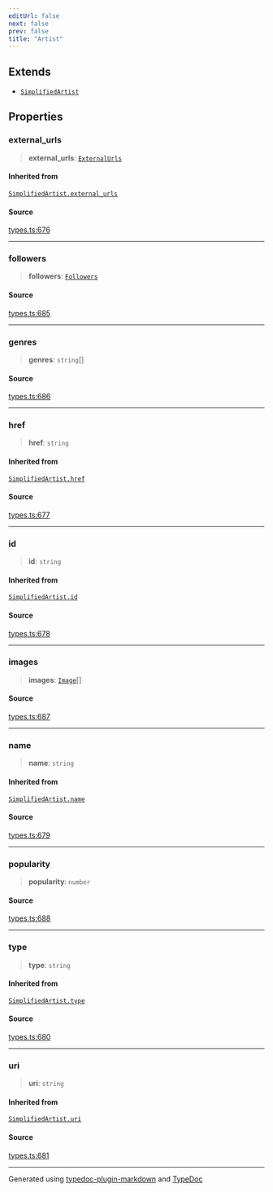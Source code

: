 ```yaml
---
editUrl: false
next: false
prev: false
title: "Artist"
---
```


## Extends

- [`SimplifiedArtist`](/api/interfaces/simplifiedartist/)

## Properties

### external\_urls

> **external\_urls**: [`ExternalUrls`](/api/interfaces/externalurls/)

#### Inherited from

[`SimplifiedArtist.external_urls`](/api/interfaces/simplifiedartist/#external-urls)

#### Source

[types.ts:676](https://github.com/fostertheweb/spotify-web-sdk/blob/e412602/src/types.ts#L676)

***

### followers

> **followers**: [`Followers`](/api/interfaces/followers/)

#### Source

[types.ts:685](https://github.com/fostertheweb/spotify-web-sdk/blob/e412602/src/types.ts#L685)

***

### genres

> **genres**: `string`[]

#### Source

[types.ts:686](https://github.com/fostertheweb/spotify-web-sdk/blob/e412602/src/types.ts#L686)

***

### href

> **href**: `string`

#### Inherited from

[`SimplifiedArtist.href`](/api/interfaces/simplifiedartist/#href)

#### Source

[types.ts:677](https://github.com/fostertheweb/spotify-web-sdk/blob/e412602/src/types.ts#L677)

***

### id

> **id**: `string`

#### Inherited from

[`SimplifiedArtist.id`](/api/interfaces/simplifiedartist/#id)

#### Source

[types.ts:678](https://github.com/fostertheweb/spotify-web-sdk/blob/e412602/src/types.ts#L678)

***

### images

> **images**: [`Image`](/api/interfaces/image/)[]

#### Source

[types.ts:687](https://github.com/fostertheweb/spotify-web-sdk/blob/e412602/src/types.ts#L687)

***

### name

> **name**: `string`

#### Inherited from

[`SimplifiedArtist.name`](/api/interfaces/simplifiedartist/#name)

#### Source

[types.ts:679](https://github.com/fostertheweb/spotify-web-sdk/blob/e412602/src/types.ts#L679)

***

### popularity

> **popularity**: `number`

#### Source

[types.ts:688](https://github.com/fostertheweb/spotify-web-sdk/blob/e412602/src/types.ts#L688)

***

### type

> **type**: `string`

#### Inherited from

[`SimplifiedArtist.type`](/api/interfaces/simplifiedartist/#type)

#### Source

[types.ts:680](https://github.com/fostertheweb/spotify-web-sdk/blob/e412602/src/types.ts#L680)

***

### uri

> **uri**: `string`

#### Inherited from

[`SimplifiedArtist.uri`](/api/interfaces/simplifiedartist/#uri)

#### Source

[types.ts:681](https://github.com/fostertheweb/spotify-web-sdk/blob/e412602/src/types.ts#L681)

***

Generated using [typedoc-plugin-markdown](https://www.npmjs.com/package/typedoc-plugin-markdown) and [TypeDoc](https://typedoc.org/)
